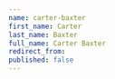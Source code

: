 ```yaml
---
name: carter-baxter
first_name: Carter
last_name: Baxter
full_name: Carter Baxter
redirect_from:
published: false
---
```


